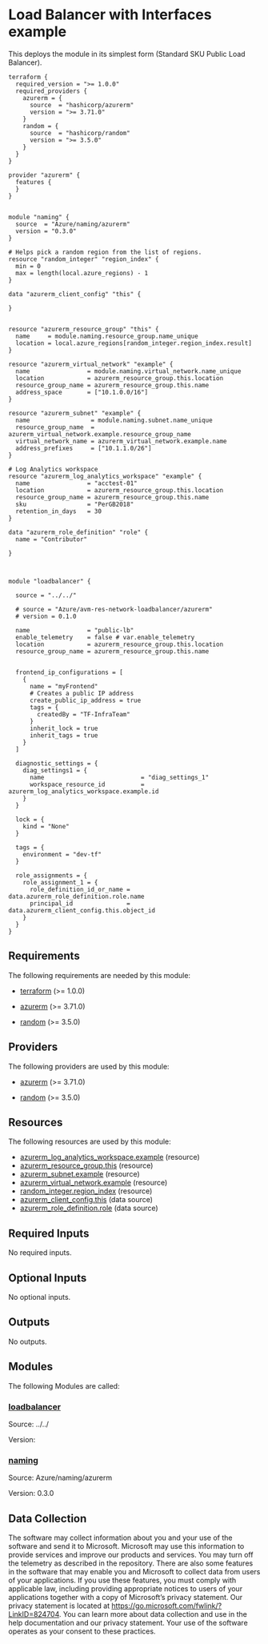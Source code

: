 <!-- BEGIN_TF_DOCS -->
# Load Balancer with Interfaces example

This deploys the module in its simplest form (Standard SKU Public Load Balancer).

```hcl
terraform {
  required_version = ">= 1.0.0"
  required_providers {
    azurerm = {
      source  = "hashicorp/azurerm"
      version = ">= 3.71.0"
    }
    random = {
      source  = "hashicorp/random"
      version = ">= 3.5.0"
    }
  }
}

provider "azurerm" {
  features {
  }
}


module "naming" {
  source  = "Azure/naming/azurerm"
  version = "0.3.0"
}

# Helps pick a random region from the list of regions.
resource "random_integer" "region_index" {
  min = 0
  max = length(local.azure_regions) - 1
}

data "azurerm_client_config" "this" {

}


resource "azurerm_resource_group" "this" {
  name     = module.naming.resource_group.name_unique
  location = local.azure_regions[random_integer.region_index.result]
}

resource "azurerm_virtual_network" "example" {
  name                = module.naming.virtual_network.name_unique
  location            = azurerm_resource_group.this.location
  resource_group_name = azurerm_resource_group.this.name
  address_space       = ["10.1.0.0/16"]
}

resource "azurerm_subnet" "example" {
  name                 = module.naming.subnet.name_unique
  resource_group_name  = azurerm_virtual_network.example.resource_group_name
  virtual_network_name = azurerm_virtual_network.example.name
  address_prefixes     = ["10.1.1.0/26"]
}

# Log Analytics workspace
resource "azurerm_log_analytics_workspace" "example" {
  name                = "acctest-01"
  location            = azurerm_resource_group.this.location
  resource_group_name = azurerm_resource_group.this.name
  sku                 = "PerGB2018"
  retention_in_days   = 30
}

data "azurerm_role_definition" "role" {
  name = "Contributor"
  
}



module "loadbalancer" {

  source = "../../"

  # source = "Azure/avm-res-network-loadbalancer/azurerm"
  # version = 0.1.0

  name                = "public-lb"
  enable_telemetry    = false # var.enable_telemetry
  location            = azurerm_resource_group.this.location
  resource_group_name = azurerm_resource_group.this.name


  frontend_ip_configurations = [
    {
      name = "myFrontend"
      # Creates a public IP address
      create_public_ip_address = true
      tags = {
        createdBy = "TF-InfraTeam"
      }
      inherit_lock = true
      inherit_tags = true
    }
  ]

  diagnostic_settings = {
    diag_settings1 = {
      name                           = "diag_settings_1"
      workspace_resource_id          = azurerm_log_analytics_workspace.example.id
    }
  }

  lock = {
    kind = "None"
  }

  tags = {
    environment = "dev-tf"
  }

  role_assignments = {
    role_assignment_1 = {
      role_definition_id_or_name = data.azurerm_role_definition.role.name
      principal_id               = data.azurerm_client_config.this.object_id
    }
  }
}
```

<!-- markdownlint-disable MD033 -->
## Requirements

The following requirements are needed by this module:

- <a name="requirement_terraform"></a> [terraform](#requirement\_terraform) (>= 1.0.0)

- <a name="requirement_azurerm"></a> [azurerm](#requirement\_azurerm) (>= 3.71.0)

- <a name="requirement_random"></a> [random](#requirement\_random) (>= 3.5.0)

## Providers

The following providers are used by this module:

- <a name="provider_azurerm"></a> [azurerm](#provider\_azurerm) (>= 3.71.0)

- <a name="provider_random"></a> [random](#provider\_random) (>= 3.5.0)

## Resources

The following resources are used by this module:

- [azurerm_log_analytics_workspace.example](https://registry.terraform.io/providers/hashicorp/azurerm/latest/docs/resources/log_analytics_workspace) (resource)
- [azurerm_resource_group.this](https://registry.terraform.io/providers/hashicorp/azurerm/latest/docs/resources/resource_group) (resource)
- [azurerm_subnet.example](https://registry.terraform.io/providers/hashicorp/azurerm/latest/docs/resources/subnet) (resource)
- [azurerm_virtual_network.example](https://registry.terraform.io/providers/hashicorp/azurerm/latest/docs/resources/virtual_network) (resource)
- [random_integer.region_index](https://registry.terraform.io/providers/hashicorp/random/latest/docs/resources/integer) (resource)
- [azurerm_client_config.this](https://registry.terraform.io/providers/hashicorp/azurerm/latest/docs/data-sources/client_config) (data source)
- [azurerm_role_definition.role](https://registry.terraform.io/providers/hashicorp/azurerm/latest/docs/data-sources/role_definition) (data source)

<!-- markdownlint-disable MD013 -->
## Required Inputs

No required inputs.

## Optional Inputs

No optional inputs.

## Outputs

No outputs.

## Modules

The following Modules are called:

### <a name="module_loadbalancer"></a> [loadbalancer](#module\_loadbalancer)

Source: ../../

Version:

### <a name="module_naming"></a> [naming](#module\_naming)

Source: Azure/naming/azurerm

Version: 0.3.0

<!-- markdownlint-disable-next-line MD041 -->
## Data Collection

The software may collect information about you and your use of the software and send it to Microsoft. Microsoft may use this information to provide services and improve our products and services. You may turn off the telemetry as described in the repository. There are also some features in the software that may enable you and Microsoft to collect data from users of your applications. If you use these features, you must comply with applicable law, including providing appropriate notices to users of your applications together with a copy of Microsoft’s privacy statement. Our privacy statement is located at <https://go.microsoft.com/fwlink/?LinkID=824704>. You can learn more about data collection and use in the help documentation and our privacy statement. Your use of the software operates as your consent to these practices.
<!-- END_TF_DOCS -->